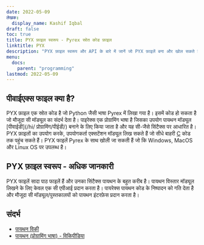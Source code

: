 ```yaml
---
date: 2022-05-09
लेखक:
  display_name: Kashif Iqbal
draft: false
toc: true
title: PYX फ़ाइल स्वरूप - Pyrex स्रोत कोड फ़ाइल
linktitle: PYX
description: "PYX फ़ाइल स्वरूप और API के बारे में जानें जो PYX फ़ाइलें बना और खोल सकते हैं।"
menu:
  docs:
    parent: "programming"
lastmod: 2022-05-09
---
```


## पीवाईएक्स फाइल क्या है?

PYX फ़ाइल एक स्रोत कोड है जो Python जैसी भाषा Pyrex में लिखा गया है। इसमें कोड हो सकता है जो मौजूदा सी मॉड्यूल का संदर्भ देता है। पाइरेक्स एक प्रोग्रामिंग भाषा है जिसका उपयोग पायथन मॉड्यूल [पीवाईडी](/hi/ प्रोग्रामिंग/पीईडी/) बनाने के लिए किया जाता है और यह सी-जैसे सिंटैक्स पर आधारित है। PYX फ़ाइलों का उपयोग करके, उपयोगकर्ता एक्सटेंशन मॉड्यूल लिख सकते हैं जो सीधे बाहरी [C](/hi/programming/c/) कोड तक पहुंच सकते हैं।
PYX फाइलें Pyrex के साथ खोली जा सकती हैं जो कि Windows, MacOS और Linux OS पर उपलब्ध है।

## PYX फ़ाइल स्वरूप - अधिक जानकारी

PYX फाइलें सादा पाठ फाइलें हैं और उनका सिंटैक्स पायथन के बहुत करीब है। पायथन विस्तार मॉड्यूल लिखने के लिए केवल एक सी एपीआई प्रदान करता है। पायरेक्स पायथन कोड के निष्पादन को गति देता है और मौजूदा सी मॉड्यूल/पुस्तकालयों को पायथन इंटरफ़ेस प्रदान करता है।

## संदर्भ

* [पायथन विकी](https://wiki.python.org/moin/Pyrex)
* [पायथन (प्रोग्रामिंग भाषा) - विकिपीडिया](https://en.wikipedia.org/wiki/Python_(programming_language))


